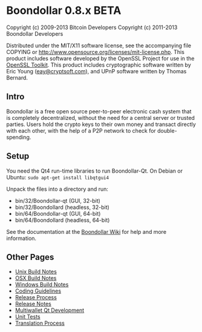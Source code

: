 Boondollar 0.8.x BETA
====================

Copyright (c) 2009-2013 Bitcoin Developers
Copyright (c) 2011-2013 Boondollar Developers

Distributed under the MIT/X11 software license, see the accompanying
file COPYING or http://www.opensource.org/licenses/mit-license.php.
This product includes software developed by the OpenSSL Project for use in the [OpenSSL Toolkit](http://www.openssl.org/). This product includes
cryptographic software written by Eric Young ([eay@cryptsoft.com](mailto:eay@cryptsoft.com)), and UPnP software written by Thomas Bernard.


Intro
---------------------
Boondollar is a free open source peer-to-peer electronic cash system that is
completely decentralized, without the need for a central server or trusted
parties.  Users hold the crypto keys to their own money and transact directly
with each other, with the help of a P2P network to check for double-spending.


Setup
---------------------
You need the Qt4 run-time libraries to run Boondollar-Qt. On Debian or Ubuntu:
	`sudo apt-get install libqtgui4`

Unpack the files into a directory and run:

- bin/32/Boondollar-qt (GUI, 32-bit)
- bin/32/Boondollard (headless, 32-bit)
- bin/64/Boondollar-qt (GUI, 64-bit)
- bin/64/Boondollard (headless, 64-bit)

See the documentation at the [Boondollar Wiki](http://Boondollar.info)
for help and more information.


Other Pages
---------------------
- [Unix Build Notes](build-unix.md)
- [OSX Build Notes](build-osx.md)
- [Windows Build Notes](build-msw.md)
- [Coding Guidelines](coding.md)
- [Release Process](release-process.md)
- [Release Notes](release-notes.md)
- [Multiwallet Qt Development](multiwallet-qt.md)
- [Unit Tests](unit-tests.md)
- [Translation Process](translation_process.md)
